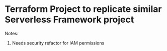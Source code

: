 # Terraform Project to replicate similar Serverless Framework project

Notes:<br>
1. Needs security refactor for IAM permissions<br>
